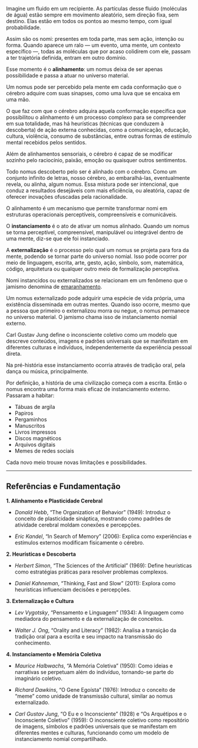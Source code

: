 Imagine um fluido em um recipiente.
As partículas desse fluido (moléculas de água) estão sempre em movimento aleatório, sem direção fixa, sem destino.
Elas estão em todos os pontos ao mesmo tempo, com igual probabilidade.

Assim são os nomi: presentes em toda parte, mas sem ação, intenção ou forma.
Quando aparece um ralo — um evento, uma mente, um contexto específico —, todas as moléculas que por acaso colidirem com ele, passam a ter trajetória definida, entram em outro domínio.

Esse momento é o **alinhamento**:
um nomus deixa de ser apenas possibilidade e passa a atuar no universo material.

Um nomus pode ser percebido pela mente em cada conformação que o cérebro adquire com suas sinapses, como uma luva que se encaixa em uma mão. 

O que faz com que o cérebro adquira aquela conformação específica que possibilitou o alinhamento é um processo complexo para se compreender em sua totalidade, mas há heurísticas (técnicas que conduzem à descoberta) de ação externa conhecidas, como a comunicação, educação, cultura, violência, consumo de substâncias, entre outras formas de estímulo mental recebidos pelos sentidos.

Além de alinhamentos sensoriais, o cérebro é capaz de se modificar sozinho pelo raciocínio, paixão, emoção ou quaisquer outros sentimentos.

Todo nomus descoberto pelo ser é alinhado com o cérebro. Como um conjunto infinito de letras, nosso cérebro, ao embaralhá-las, eventualmente revela, ou alinha, algum nomus. Essa mistura pode ser intencional, que conduz a resultados desejáveis com mais eficiência, ou aleatória, capaz de oferecer inovações ofuscadas pela racionalidade.

O alinhamento é um mecanismo que permite transformar nomi em estruturas operacionais perceptíveis, compreensíveis e comunicáveis.

O **instanciamento** é o ato de ativar um nomus alinhado. Quando um nomus se torna perceptível, compreensível, manipulável ou integrável dentro de uma mente, diz-se que ele foi instanciado.

A **externalização** é o processo pelo qual um nomus se projeta para fora da mente, podendo se tornar parte do universo nomial. Isso pode ocorrer por meio de linguagem, escrita, arte, gesto, ação, símbolo, som, matemática, código, arquitetura ou qualquer outro meio de formalização perceptiva.

Nomi instancidos ou externalizados se relacionam em um fenômeno que o jamismo denomina de [emaranhamento](emaranhamento.md).

Um nomus externalizado pode adquirir uma espécie de vida própria, uma existência disseminada em outras mentes. Quando isso ocorre, mesmo que a pessoa que primeiro o externalizou morra ou negue, o nomus permanece no universo material. O jamismo chama isso de instanciamento nomial externo.

Carl Gustav Jung define o inconsciente coletivo como um modelo que descreve conteúdos, imagens e padrões universais que se manifestam em diferentes culturas e indivíduos, independentemente da experiência pessoal direta.

Na pré-história esse instanciamento ocorria através de tradição oral, pela dança ou música, principalmente.

Por definição, a história de uma civilização começa com a escrita. Então o nomus encontra uma forma mais eficaz de instanciamento externo.
Passaram a habitar:

-	Tábuas de argila
-	Papiros
-	Pergaminhos
-	Manuscritos
-	Livros impressos
-	Discos magnéticos
-	Arquivos digitais
-	Memes de redes sociais

Cada novo meio trouxe novas limitações e possibilidades.

 
---

## Referências e Fundamentação

**1. Alinhamento e Plasticidade Cerebral**

- *Donald Hebb*, “The Organization of Behavior” (1949): Introduz o conceito de plasticidade sináptica, mostrando como padrões de atividade cerebral moldam conexões e percepções.

- *Eric Kandel*, “In Search of Memory” (2006): Explica como experiências e estímulos externos modificam fisicamente o cérebro.

**2. Heurísticas e Descoberta**

- *Herbert Simon*, “The Sciences of the Artificial” (1969): Define heurísticas como estratégias práticas para resolver problemas complexos.

- *Daniel Kahneman*, “Thinking, Fast and Slow” (2011): Explora como heurísticas influenciam decisões e percepções.

**3. Externalização e Cultura**

- *Lev Vygotsky*, “Pensamento e Linguagem” (1934): A linguagem como mediadora do pensamento e da externalização de conceitos.

- *Walter J. Ong*, “Orality and Literacy” (1982): Analisa a transição da tradição oral para a escrita e seu impacto na transmissão do conhecimento.

**4. Instanciamento e Memória Coletiva**

- *Maurice Halbwachs*, “A Memória Coletiva” (1950): Como ideias e narrativas se perpetuam além do indivíduo, tornando-se parte do imaginário coletivo.

- *Richard Dawkins*, “O Gene Egoísta” (1976): Introduz o conceito de “meme” como unidade de transmissão cultural, similar ao nomus externalizado.

- *Carl Gustav Jung*, “O Eu e o Inconsciente” (1928) e “Os Arquétipos e o Inconsciente Coletivo” (1959): O inconsciente coletivo como repositório de imagens, símbolos e padrões universais que se manifestam em diferentes mentes e culturas, funcionando como um modelo de instanciamento nomial compartilhado.
